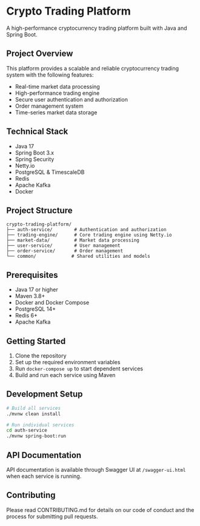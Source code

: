 # Crypto Trading Platform

A high-performance cryptocurrency trading platform built with Java and Spring Boot.

## Project Overview
This platform provides a scalable and reliable cryptocurrency trading system with the following features:
- Real-time market data processing
- High-performance trading engine
- Secure user authentication and authorization
- Order management system
- Time-series market data storage

## Technical Stack
- Java 17
- Spring Boot 3.x
- Spring Security
- Netty.io
- PostgreSQL & TimescaleDB
- Redis
- Apache Kafka
- Docker

## Project Structure
```
crypto-trading-platform/
├── auth-service/        # Authentication and authorization
├── trading-engine/      # Core trading engine using Netty.io
├── market-data/         # Market data processing
├── user-service/        # User management
├── order-service/       # Order management
└── common/             # Shared utilities and models
```

## Prerequisites
- Java 17 or higher
- Maven 3.8+
- Docker and Docker Compose
- PostgreSQL 14+
- Redis 6+
- Apache Kafka

## Getting Started
1. Clone the repository
2. Set up the required environment variables
3. Run `docker-compose up` to start dependent services
4. Build and run each service using Maven

## Development Setup
```bash
# Build all services
./mvnw clean install

# Run individual services
cd auth-service
./mvnw spring-boot:run
```

## API Documentation
API documentation is available through Swagger UI at `/swagger-ui.html` when each service is running.

## Contributing
Please read CONTRIBUTING.md for details on our code of conduct and the process for submitting pull requests.
